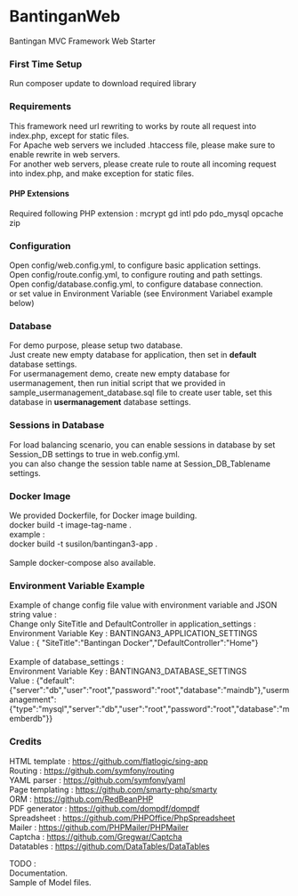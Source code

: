 # BantinganWeb
Bantingan MVC Framework Web Starter<br>

### First Time Setup
Run composer update to download required library<br>

### Requirements
This framework need url rewriting to works by route all request into index.php, except for static files.<br>
For Apache web servers we included .htaccess file, please make sure to enable rewrite in web servers.<br>
For another web servers, please create rule to route all incoming request into index.php, and make exception for static files.

#### PHP Extensions
Required following PHP extension : mcrypt gd intl pdo pdo_mysql opcache zip

### Configuration
Open config/web.config.yml, to configure basic application settings.<br>
Open config/route.config.yml, to configure routing and path settings.<br>
Open config/database.config.yml, to configure database connection.<br>
or set value in Environment Variable (see Environment Variabel example below)

### Database
For demo purpose, please setup two database.<br>
Just create new empty database for application, then set in <b>default</b> database settings.<br>
For usermanagement demo, create new empty database for usermanagement, then run initial script that we provided in sample_usermanagement_database.sql file to create user table, set this database in <b>usermanagement</b> database settings.<br>

### Sessions in Database
For load balancing scenario, you can enable sessions in database by set Session_DB settings to true in web.config.yml.<br>
you can also change the session table name at Session_DB_Tablename settings.<br>

### Docker Image
We provided Dockerfile, for Docker image building.<br>
docker build -t image-tag-name .<br>
example :<br>
docker build -t susilon/bantingan3-app .<br><br>
Sample docker-compose also available.

### Environment Variable Example
Example of change config file value with environment variable and JSON string value :<br>
Change only SiteTitle and DefaultController in application_settings : <br>
Environment Variable Key : BANTINGAN3_APPLICATION_SETTINGS<br>
Value : { "SiteTitle":"Bantingan Docker","DefaultController":"Home"}<br>
<br>
Example of database_settings :<br>
Environment Variable Key : BANTINGAN3_DATABASE_SETTINGS<br>
Value : {"default":{"server":"db","user":"root","password":"root","database":"maindb"},"usermanagement":<br>{"type":"mysql","server":"db","user":"root","password":"root","database":"memberdb"}}<br>

### Credits
HTML template : https://github.com/flatlogic/sing-app<br>
Routing : https://github.com/symfony/routing<br>
YAML parser : https://github.com/symfony/yaml<br>
Page templating : https://github.com/smarty-php/smarty<br>
ORM : https://github.com/RedBeanPHP<br>
PDF generator : https://github.com/dompdf/dompdf<br>
Spreadsheet : https://github.com/PHPOffice/PhpSpreadsheet<br>
Mailer : https://github.com/PHPMailer/PHPMailer<br>
Captcha : https://github.com/Gregwar/Captcha<br>
Datatables : https://github.com/DataTables/DataTables<br>

TODO :<br>
Documentation.<br>
Sample of Model files.